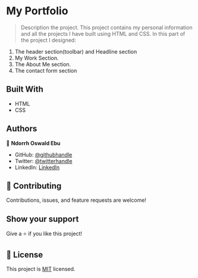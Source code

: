 # My Portfolio

> Description the project.
> This project contains my personal information and all the projects I have built using HTML and CSS.
> In this part of the project I designed:
1) The header section(toolbar) and Headline section
2) My Work Section.
3) The About Me section.
4) The contact form section

## Built With

- HTML
- CSS

## Authors

👤 **Ndorrh Oswald Ebu**

- GitHub: [@githubhandle](https://github.com/ndorrh)
- Twitter: [@twitterhandle](https://twitter.com/ndorrh)
- LinkedIn: [LinkedIn](https://www.linkedin.com/in/ndorrh-oswald-ebu-82ab02236/)

## 🤝 Contributing

Contributions, issues, and feature requests are welcome!

## Show your support

Give a ⭐️ if you like this project!

## 📝 License

This project is [MIT](./LICENSE) licensed.
